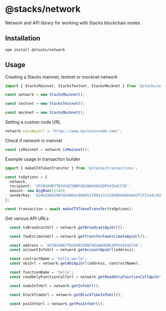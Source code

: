 # @stacks/network

Network and API library for working with Stacks blockchain nodes.

## Installation

```
npm install @stacks/network
```

## Usage

Creating a Stacks mainnet, testnet or mocknet network

```typescript
import { StacksMainnet, StacksTestnet, StacksMocknet } from '@stacks/network';

const network = new StacksMainnet();

const testnet = new StacksTestnet();

const mocknet = new StacksMocknet();
```

Setting a custom node URL

```typescript
network.coreApiUrl = 'https://www.mystacksnode.com/';
```

Check if network is mainnet

```typescript
const isMainnet = network.isMainnet();
```

Example usage in transaction builder

```typescript
import { makeSTXTokenTransfer } from '@stacks/transactions';

const txOptions = {
  network,
  recipient: 'SP2BS6HD7TN34V8Z5BNF8Q2AW3K8K2DPV4264CF26',
  amount: new BigNum(12345),
  senderKey: 'b244296d5907de9864c0b0d51f98a13c52890be0404e83f273144cd5b9960eed01',
};

const transaction = await makeSTXTokenTransfer(txOptions);
```

Get various API URLs

```typescript
  const txBroadcastUrl = network.getBroadcastApiUrl();

  const feeEstimateUrl = network.getTransferFeeEstimateApiUrl();

  const address = 'SP2BS6HD7TN34V8Z5BNF8Q2AW3K8K2DPV4264CF26';
  const accountInfoUrl = network.getAccountApiUrl(address);

  const contractName = 'hello_world';
  const abiUrl = network.getAbiApiUrl(address, contractName);

  const functionName = 'hello';
  const readOnlyFunctionCallUrl = network.getReadOnlyFunctionCallApiUrl(address, contractName, functionName);

  const nodeInfoUrl = network.getInfoUrl();

  const blockTimeUrl = network.getBlockTimeInfoUrl();

  const poxInfoUrl = network.getPoxInfoUrl();
```